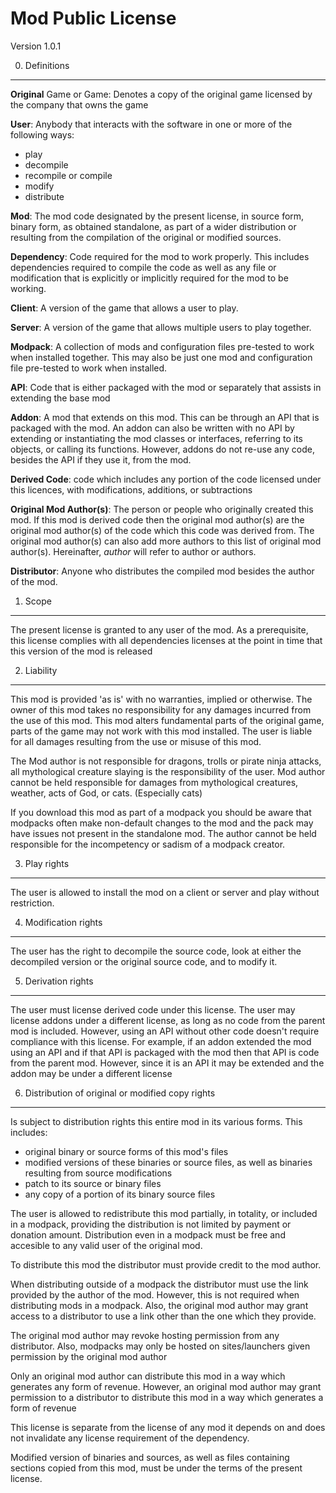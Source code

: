 Mod Public License
============================

Version 1.0.1

0. Definitions
--------------

**Original** Game or Game: Denotes a copy of the original game licensed by the company that owns the game

**User**: Anybody that interacts with the software in one or more of the following ways:
   - play
   - decompile
   - recompile or compile
   - modify
   - distribute

**Mod**: The mod code designated by the present license, in source form, binary
form, as obtained standalone, as part of a wider distribution or resulting from
the compilation of the original or modified sources.

**Dependency**: Code required for the mod to work properly. This includes
dependencies required to compile the code as well as any file or modification
that is explicitly or implicitly required for the mod to be working.

**Client**: A version of the game that allows a user to play.

**Server**: A version of the game that allows multiple users to play together.

**Modpack**: A collection of mods and configuration files pre-tested to work when installed together. This may also be just one mod and configuration file pre-tested to work when installed.

**API**: Code that is either packaged with the mod or separately that assists in extending the base mod

**Addon**: A mod that extends on this mod. This can be through an API that is packaged with the mod. An addon can also be written with no API by extending or instantiating the mod classes or interfaces, referring to its objects, or calling its functions. However, addons do not re-use any code, besides the API if they use it, from the mod.

**Derived Code**: code which includes any portion of the code licensed under this licences, with modifications, additions, or subtractions

**Original Mod Author(s)**: The person or people who originally created this mod. If this mod is derived code then the original mod author(s) are the original mod author(s) of the code which this code was derived from. The original mod author(s) can also add more authors to this list of original mod author(s). Hereinafter, *author* will refer to author or authors.

**Distributor**: Anyone who distributes the compiled mod besides the author of the mod.

1. Scope
--------

The present license is granted to any user of the mod. As a prerequisite, this license complies with all dependencies licenses at the point in time that this version of the mod is released

2. Liability
------------

This mod is provided 'as is' with no warranties, implied or otherwise. The owner
of this mod takes no responsibility for any damages incurred from the use of
this mod. This mod alters fundamental parts of the original game, parts of
the game may not work with this mod installed. The user is liable for all damages resulting from the use or misuse of this mod.

The Mod author is not responsible for dragons, trolls or pirate ninja attacks, all mythological creature slaying is the responsibility of the user. Mod author cannot be held responsible for damages from mythological creatures, weather, acts of God, or cats. (Especially cats)

If you download this mod as part of a modpack you should be aware that modpacks often make non-default changes to the mod and the pack may have issues not present in the standalone mod. The author cannot be held responsible for the incompetency or sadism of a modpack creator.


3. Play rights
--------------

The user is allowed to install the mod on a client or server and play without restriction.

4. Modification rights
----------------------

The user has the right to decompile the source code, look at either the
decompiled version or the original source code, and to modify it.

5. Derivation rights
--------------------

The user must license derived code under this license. The user may license addons under a different license, as long as no code from the parent mod is included. However, using an API without other code doesn't require compliance with this license. For example, if an addon extended the mod using an API and if that API is packaged with the mod then that API is code from the parent mod. However, since it is an API it may be extended and the addon may be under a different license

6. Distribution of original or modified copy rights
---------------------------------------------------

Is subject to distribution rights this entire mod in its various forms. This
includes:
   - original binary or source forms of this mod's files
   - modified versions of these binaries or source files, as well as binaries
     resulting from source modifications
   - patch to its source or binary files
   - any copy of a portion of its binary source files

The user is allowed to redistribute this mod partially, in totality, or
included in a modpack, providing the distribution is not limited by payment or donation amount.
Distribution even in a modpack must be free and accesible to any valid user of the original mod.

To distribute this mod the distributor must provide credit to the mod author.

When distributing outside of a modpack the distributor must use the link provided by the author of the mod. However, this is not required when distributing mods in a modpack. Also, the original mod author may grant access to a distributor to use a link other than the one which they provide.

The original mod author may revoke hosting permission from any distributor. Also, modpacks may only be hosted on sites/launchers given permission by the original mod author

Only an original mod author can distribute this mod in a way which generates any form of revenue. However, an original mod author may grant permission to a distributor to distribute this mod in a way which generates a form of revenue

This license is separate from the license of any mod it depends on and does not invalidate any license requirement of the dependency.

Modified version of binaries and sources, as well as files containing sections
copied from this mod, must be under the terms of the present
license.
